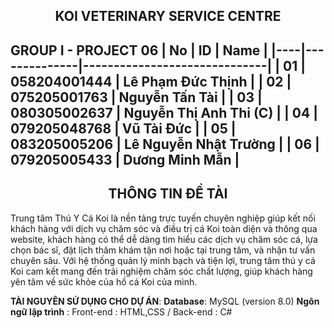 <div align="center">
 <h2><strong>KOI VETERINARY SERVICE CENTRE</strong></h2>
 </div>  
 
**GROUP I - PROJECT 06**
| No | ID           | Name                         |
|----|--------------|------------------------------|
| 01 | 058204001444 | Lê Phạm Đức Thịnh           |
| 02 | 075205001763 | Nguyễn Tấn Tài              |
| 03 | 080305002637 | Nguyễn Thị Anh Thi (C)      |
| 04 | 079205048768 | Vũ Tài Đức                  |
| 05 | 083205005206 | Lê Nguyễn Nhật Trường       |
| 06 | 079205005433 | Dương Minh Mẫn               |
----------------------------------------------------
<div align="center">
 <h2><strong>THÔNG TIN ĐỀ TÀI</strong></h2>
 </div> 
Trung tâm Thú Y Cá Koi là nền tảng trực tuyến chuyên nghiệp giúp kết nối khách hàng với dịch vụ chăm sóc và điều trị cá Koi toàn diện và thông qua website, khách hàng có thể dễ dàng tìm hiểu các dịch vụ chăm sóc cá, lựa chọn bác sĩ, đặt lịch thăm khám tận nơi hoặc tại trung tâm, và nhận tư vấn chuyên sâu. Với hệ thống quản lý minh bạch và tiện lợi, trung tâm thú y cá Koi cam kết mang đến trải nghiệm chăm sóc chất lượng, giúp khách hàng yên tâm về sức khỏe của hồ cá Koi của mình.

**TÀI NGUYÊN SỬ DỤNG CHO DỰ ÁN**:
**Database**: MySQL (version 8.0)
**Ngôn ngữ lập trình** : Front-end : HTML,CSS / Back-end : C#

